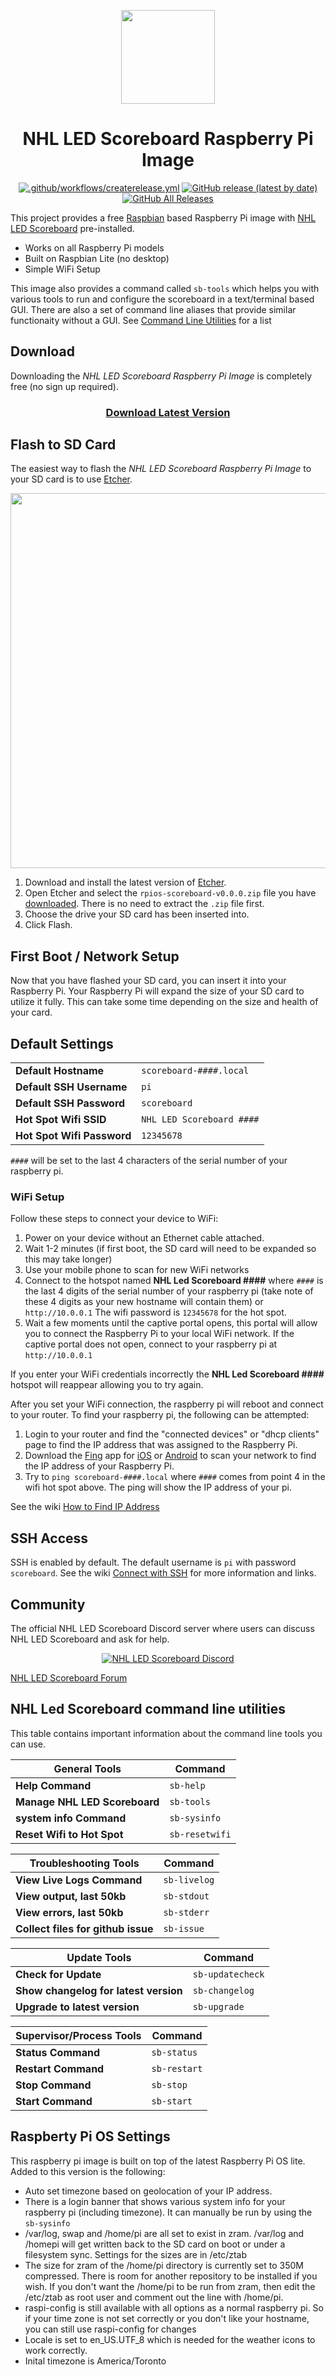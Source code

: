 <p align="center">
<a href="https://github.com/riffnshred/nhl-led-scoreboard">
<img src="https://github.com/riffnshred/nhl-led-scoreboard/blob/master/assets/images/scoreboard.jpg" height="150">
</a>
</p>

<span align="center">

# NHL LED Scoreboard Raspberry Pi Image
[![.github/workflows/createrelease.yml](https://github.com/nhl-led-portal/image/actions/workflows/createrelease.yml/badge.svg)](https://github.com/nhl-led-portal/image/actions/workflows/createrelease.yml)
[![GitHub release (latest by date)](https://badgen.net/github/release/nhl-led-portal/image?label=Version)](https://github.com/nhl-led-portal/releases/latest)
[![GitHub All Releases](https://img.shields.io/github/downloads/nhl-led-portal/image/total)](https://github.com/nhl-led-portal/image)


</span>

This project provides a free [Raspbian](https://www.raspberrypi.org/downloads/raspbian/) based Raspberry Pi image with [NHL LED Scoreboard](https://github.com/riffnshred/nhl-led-scoreboard) pre-installed.

* Works on all Raspberry Pi models
* Built on Raspbian Lite (no desktop)
* Simple WiFi Setup 

This image also provides a command called `sb-tools` which helps you with various tools to run and configure the scoreboard in a text/terminal based GUI.  There are also a set of command line aliases that provide similar functionaity without a GUI.  See [Command Line Utilities](#NHL-Led-Scoreboard-command-line-utilities) for a list

## Download

Downloading the *NHL LED Scoreboard Raspberry Pi Image* is completely free (no sign up required).

<span align="center">
  
### [Download Latest Version](https://github.com/nhl-led-portal/image/releases/latest)
  
</span>

## Flash to SD Card

The easiest way to flash the *NHL LED Scoreboard Raspberry Pi Image* to your SD card is to use [Etcher](https://www.balena.io/etcher/).
  
<p align="center">
    <img src="https://user-images.githubusercontent.com/3979615/74733445-789cac00-52a0-11ea-9167-05b42d6383ad.gif" width="600">
</p>

1. Download and install the latest version of [Etcher](https://www.balena.io/etcher/).
2. Open Etcher and select the `rpios-scoreboard-v0.0.0.zip` file you have [downloaded](https://github.com/falkyre/nhl-led-portal-img/releases/latest). There is no need to extract the `.zip` file first.
3. Choose the drive your SD card has been inserted into.
4. Click Flash.

## First Boot / Network Setup

Now that you have flashed your SD card, you can insert it into your Raspberry Pi.  Your Raspberry Pi will expand the size of your SD card to utilize it fully.  This can take some time depending on the size and health of your card.


## Default Settings

|                               |                 |
|-------------------------------|------------------------------------------|
| **Default Hostname**          | `scoreboard-####.local`                       |
| **Default SSH Username**      | `pi`                                     |
| **Default SSH Password**      | `scoreboard`                              |
| **Hot Spot Wifi SSID**        | `NHL LED Scoreboard ####`                 |
| **Hot Spot Wifi Password**    | `12345678` |

`####` will be set to the last 4 characters of the serial number of your raspberry pi.


### WiFi Setup

Follow these steps to connect your device to WiFi:

1. Power on your device without an Ethernet cable attached.
2. Wait 1-2 minutes (if first boot, the SD card will need to be expanded so this may take longer)
3. Use your mobile phone to scan for new WiFi networks
4. Connect to the hotspot named **NHL Led Scoreboard ####** where `####` is the last 4 digits of the serial number of your raspberry pi (take note of these 4 digits as your new hostname will contain them) or `http://10.0.0.1`  The wifi password is `12345678` for the hot spot.
6. Wait a few moments until the captive portal opens, this portal will allow you to connect the Raspberry Pi to your local WiFi network.  If the captive portal does not open, connect to your raspberry pi at `http://10.0.0.1`

If you enter your WiFi credentials incorrectly the **NHL Led Scoreboard ####** hotspot will reappear allowing you to try again.

After you set your WiFi connection, the raspberry pi will reboot and connect to your router.  To find your raspberry pi, the following can be attempted: 

1. Login to your router and find the "connected devices" or "dhcp clients" page to find the IP address that was assigned to the Raspberry Pi.
2. Download the [Fing](https://www.fing.com/) app for [iOS](https://itunes.apple.com/us/app/fing-network-scanner/id430921107?mt=8) or [Android](https://play.google.com/store/apps/details?id=com.overlook.android.fing&hl=en_GB) to scan your network to find the IP address of your Raspberry Pi.
3. Try to `ping scoreboard-####.local` where `####` comes from point 4 in the wifi hot spot above.  The ping will show the IP address of your pi.

See the wiki [How to Find IP Address](https://github.com/nhl-led-portal/image/wiki/How-To-Find-IP-Address)

## SSH Access

SSH is enabled by default. The default username is `pi` with password `scoreboard`.
See the wiki [Connect with SSH](https://github.com/nhl-led-portal/image/wiki/Connect-with-SSH) for more information and links.


## Community

The official NHL LED Scoreboard Discord server where users can discuss NHL LED Scoreboard and ask for help.

<span align="center">

[![NHL LED Scoreboard Discord](https://discordapp.com/api/guilds/648168455450656798/widget.png?style=banner2)](https://discord.gg/CWa5CzK) 

</span>

[NHL LED Scoreboard Forum](https://github.com/riffnshred/nhl-led-scoreboard/discussions)
## NHL Led Scoreboard command line utilities

This table contains important information about the command line tools you can use. 

|    General Tools                           | Command                  |
|-------------------------------|------------------------------------------|
| **Help Command**           | `sb-help`                |
| **Manage NHL LED Scoreboard**  | `sb-tools`                         |
| **system info Command**           | `sb-sysinfo`                |
| **Reset Wifi to Hot Spot**           | `sb-resetwifi`                |



|    Troubleshooting Tools                           | Command                  |
|-------------------------------|------------------------------------------|
| **View Live Logs Command**         | `sb-livelog`                    |
| **View output, last 50kb**         | `sb-stdout`                    |
| **View errors, last 50kb**         | `sb-stderr`                    |
| **Collect files for github issue**         | `sb-issue`                    |

|    Update Tools                           | Command                  |
|-------------------------------|------------------------------------------|
| **Check for Update**         | `sb-updatecheck`                    |
| **Show changelog for latest version**         | `sb-changelog`                    |
| **Upgrade to latest version**         | `sb-upgrade`                    |

|    Supervisor/Process Tools                           | Command                  |
|-------------------------------|------------------------------------------|
| **Status Command**           | `sb-status`                |
| **Restart Command**           | `sb-restart`                |
| **Stop Command**              | `sb-stop`                   |
| **Start Command**             | `sb-start`                  |



## Raspberty Pi OS Settings

This raspberry pi image is built on top of the latest Raspberry Pi OS lite.  Added to this version is the following:

* Auto set timezone based on geolocation of your IP address. 
* There is a login banner that shows various system info for your raspberry pi (including timezone).  It can manually be run by using the `sb-sysinfo`
* /var/log, swap and /home/pi are all set to exist in zram.  /var/log and /homepi will get written back to the SD card on boot or under a filesystem sync.  Settings for the sizes are in /etc/ztab
* The size for zram of the /home/pi directory is currently set to 350M compressed.  There is room for another repository to be installed if you wish.  If you don't want the /home/pi to be run from zram, then edit the /etc/ztab as root user and comment out the line with /home/pi.
* raspi-config is still available with all options as a normal raspberry pi.  So if your time zone is not set correctly or you don't like your hostname, you can still use raspi-config for changes
* Locale is set to en_US.UTF_8 which is needed for the weather icons to work correctly.
* Inital timezone is America/Toronto
